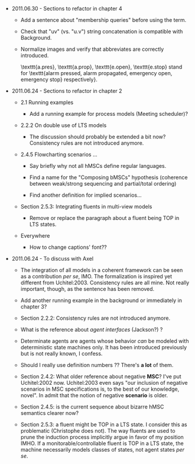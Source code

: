 * 2011.06.30 - Sections to refactor in chapter 4

  * Add a sentence about "membership queries" before using the term.

  * Check that "uv" (vs. "u.v") string concatenation is compatible with
    Background.

  * Normalize images and verify that abbreviates are correctly introduced.

      \texttt{a.pres}, \texttt{a.prop}, \texttt{e.open}, \texttt{e.stop} stand for \texttt{alarm pressed, alarm propagated, emergency open, emergency stop} respectively}.

* 2011.06.24 - Sections to refactor in chapter 2

  * 2.1 Running examples

    * Add a running example for process models (Meeting scheduler)?

  * 2.2.2 On double use of LTS models

    * The discussion should probably be extended a bit now? Consistency
      rules are not introduced anymore.

  * 2.4.5 Flowcharting scenarios ...

    * Say briefly why not all hMSCs define regular languages.

    * Find a name for the "Composing bMSCs" hypothesis (coherence between
      weak/strong sequencing and partial/total ordering)

    * Find another definition for implied scenarios...

  * Section 2.5.3: Integrating fluents in multi-view models

    * Remove or replace the paragraph about a fluent being TOP in LTS states.

  * Everywhere
  
    * How to change captions' font??

* 2011.06.24 - To discuss with Axel

  * The integration of all models in a coherent framework can be seen 
    as a contribution _per se_, IMO. The formalization is inspired yet
    different from Uchitel:2003. Consistency rules are all mine. Not 
    really important, though, as the sentence has been removed.

  * Add another running example in the background or immediately in 
    chapter 3?
  
  * Section 2.2.2: 	Consistency rules are not introduced anymore.
  
  * What is the reference about _agent interfaces_ (Jackson?) ?

  * Determinate agents are agents whose behavior _can_ be modeled with
    deterministic state machines only. It has been introduced previously
    but is not really known, I confess.

  * Should I really use definition numbers ?? There's **a lot** of them.

  * Section 2.4.2: What older reference about negative **MSC**? I've put
    Uchitel:2002 now. Uchitel:2003 even says "our inclusion of negative
    scenarios in MSC specifications is, to the best of our knowledge, 
    novel". In admit that the notion of negative **scenario** is older.
    
  * Section 2.4.5: is the current sequence about bizarre hMSC semantics 
    clearer now? 

  * Section 2.5.3: a fluent might be TOP in a LTS state. I consider this
    as problematic (Christophe does not). The way fluents are used to prune 
    the induction process implicitly argue in favor of my position IMHO. If 
    a monitorable/controllable fluent is TOP in a LTS state, the machine 
    necessarily models classes of states, not agent states _per se_.
